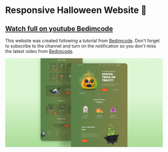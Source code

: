 # Responsive Halloween Website 🎃

## [Watch full on youtube Bedimcode](https://www.youtube.com/watch?v=lgo1CEPZoxg&feature=youtu.be)

This website was created following a tutorial from [Bedimcode](https://www.youtube.com/c/Bedimcode). Don't forget to subscribe to the channel and turn on the notification so you don't miss the latest video from [Bedimcode](https://www.youtube.com/c/Bedimcode).

![Halloween](./src/img/preview.png)
